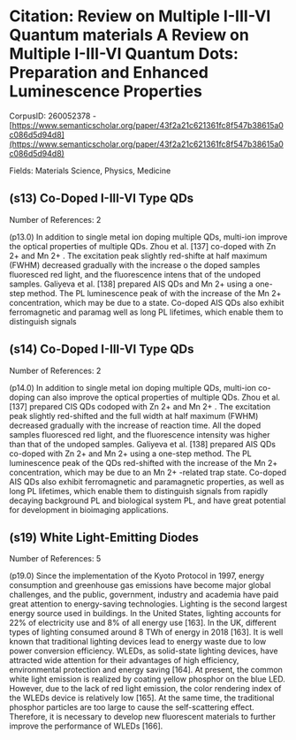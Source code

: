 # Citation: Review on Multiple I-III-VI Quantum materials A Review on Multiple I-III-VI Quantum Dots: Preparation and Enhanced Luminescence Properties

CorpusID: 260052378 - [https://www.semanticscholar.org/paper/43f2a21c621361fc8f547b38615a0c086d5d94d8](https://www.semanticscholar.org/paper/43f2a21c621361fc8f547b38615a0c086d5d94d8)

Fields: Materials Science, Physics, Medicine

## (s13) Co-Doped I-III-VI Type QDs
Number of References: 2

(p13.0) In addition to single metal ion doping multiple QDs, multi-ion improve the optical properties of multiple QDs. Zhou et al. [137] co-doped with Zn 2+ and Mn 2+ . The excitation peak slightly red-shifte at half maximum (FWHM) decreased gradually with the increase o the doped samples fluoresced red light, and the fluorescence intens that of the undoped samples. Galiyeva et al. [138] prepared AIS QDs and Mn 2+ using a one-step method. The PL luminescence peak of with the increase of the Mn 2+ concentration, which may be due to a state. Co-doped AIS QDs also exhibit ferromagnetic and paramag well as long PL lifetimes, which enable them to distinguish signals 
## (s14) Co-Doped I-III-VI Type QDs
Number of References: 2

(p14.0) In addition to single metal ion doping multiple QDs, multi-ion co-doping can also improve the optical properties of multiple QDs. Zhou et al. [137] prepared CIS QDs codoped with Zn 2+ and Mn 2+ . The excitation peak slightly red-shifted and the full width at half maximum (FWHM) decreased gradually with the increase of reaction time. All the doped samples fluoresced red light, and the fluorescence intensity was higher than that of the undoped samples. Galiyeva et al. [138] prepared AIS QDs co-doped with Zn 2+ and Mn 2+ using a one-step method. The PL luminescence peak of the QDs red-shifted with the increase of the Mn 2+ concentration, which may be due to an Mn 2+ -related trap state. Co-doped AIS QDs also exhibit ferromagnetic and paramagnetic properties, as well as long PL lifetimes, which enable them to distinguish signals from rapidly decaying background PL and biological system PL, and have great potential for development in bioimaging applications.
## (s19) White Light-Emitting Diodes
Number of References: 5

(p19.0) Since the implementation of the Kyoto Protocol in 1997, energy consumption and greenhouse gas emissions have become major global challenges, and the public, government, industry and academia have paid great attention to energy-saving technologies. Lighting is the second largest energy source used in buildings. In the United States, lighting accounts for 22% of electricity use and 8% of all energy use [163]. In the UK, different types of lighting consumed around 8 TWh of energy in 2018 [163]. It is well known that traditional lighting devices lead to energy waste due to low power conversion efficiency. WLEDs, as solid-state lighting devices, have attracted wide attention for their advantages of high efficiency, environmental protection and energy saving [164]. At present, the common white light emission is realized by coating yellow phosphor on the blue LED. However, due to the lack of red light emission, the color rendering index of the WLEDs device is relatively low [165]. At the same time, the traditional phosphor particles are too large to cause the self-scattering effect. Therefore, it is necessary to develop new fluorescent materials to further improve the performance of WLEDs [166].

